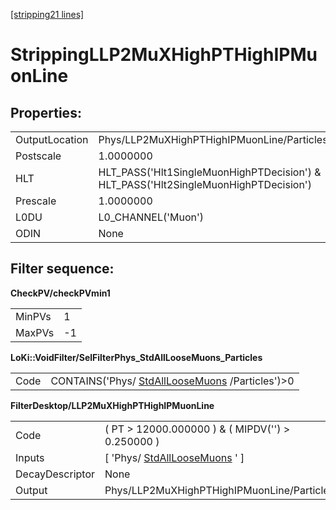 [[stripping21 lines]](./stripping21-index)

# StrippingLLP2MuXHighPTHighIPMuonLine

## Properties:

|                |                                                                                     |
|----------------|-------------------------------------------------------------------------------------|
| OutputLocation | Phys/LLP2MuXHighPTHighIPMuonLine/Particles                                          |
| Postscale      | 1.0000000                                                                           |
| HLT            | HLT_PASS('Hlt1SingleMuonHighPTDecision') & HLT_PASS('Hlt2SingleMuonHighPTDecision') |
| Prescale       | 1.0000000                                                                           |
| L0DU           | L0_CHANNEL('Muon')                                                                  |
| ODIN           | None                                                                                |

## Filter sequence:

**CheckPV/checkPVmin1**

|        |     |
|--------|-----|
| MinPVs | 1   |
| MaxPVs | -1  |

**LoKi::VoidFilter/SelFilterPhys_StdAllLooseMuons_Particles**

|      |                                                                                    |
|------|------------------------------------------------------------------------------------|
| Code | CONTAINS('Phys/ [StdAllLooseMuons](./stripping21-stdallloosemuons) /Particles')\>0 |

**FilterDesktop/LLP2MuXHighPTHighIPMuonLine**

|                 |                                                                   |
|-----------------|-------------------------------------------------------------------|
| Code            | ( PT \> 12000.000000 ) & ( MIPDV('') \> 0.250000 )                |
| Inputs          | [ 'Phys/ [StdAllLooseMuons](./stripping21-stdallloosemuons) ' ] |
| DecayDescriptor | None                                                              |
| Output          | Phys/LLP2MuXHighPTHighIPMuonLine/Particles                        |
